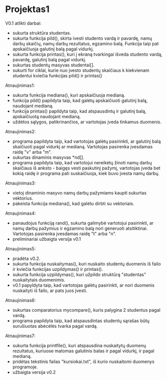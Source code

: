 # Projektas1
V0.1 atlikti darbai:
* sukurta struktūra studentas.
* sukurta funkcija pild(), skirta ivesti studento vardą ir pavardę, namų darbų skaičių, namų darbų rezultatus, egzamino balą. Funkcija taip pat apskaičiuoja galutinį balą pagal vidurkį.
* sukurta funkcija printas(), kuri į ekraną tvarkingai išveda studento vardą, pavardę, galutinį balą pagal vidurkį.
* sukurtas studentų masyvas studentai[].
* sukurti for ciklai, kurie nuo įvesto studentų skaičiaus k kiekvienam studentui kviečia funkcijas pild() ir printas()

Atnaujinimas1:
* sukurta funkcija mediana(), kuri apskaičiuoja medianą.
* funkcija pild() papildyta taip, kad galėtų apskaičiuoti galutinį balą, naudojant medianą.
* funkcija printas() papildyta taip, kad atspausdintų ir galutinį balą, apskaičiuotą naudojant medianą.
* uždėtos sąlygos, patikrinančios, ar vartotojas įveda tinkamus duomenis.

Atnaujinimas2:
* programa papildyta taip, kad vartotojas galėtų pasirinkti, ar galutinį balą skaičiuoti pagal vidurkį ar medianą. Vartotojas pasirenka įvesdamas raidę "v" arba "m".
* sukurtas dinaminis masyvas *nd[].
* programa papildyta taip, kad vartotojui nereikėtų žinoti namų darbų skaičiaus iš anksto - baigęs vesti paskutinį pažymį, vartotojas įveda bet kokią raidę ir programa pati suskaičiuoja, kiek buvo įvesta namų darbų.

Atnaujinimas3:
* vietoj dinaminio masyvo namų darbų pažymiams kaupti sukurtas vektorius.
* pakeista funkcija mediana(), kad galėtu dirbti su vektoriais. 

Atnaujinimas4:
* panaudojus funkciją rand(), sukurta galimybė vartotojui pasirinkti, ar namų darbų pažymius ir egzamino balą nori generuoti atsitiktinai. Vartotojas pasirenka įvesdamas raidę "t" arba "n".
* preliminariai užbaigta versija v0.1

Atnaujinimas5:
* pradėta v0.2.
* sukurta funkcija nuskaitymas(), kuri nuskaito studentų duomenis iš failo ir kviečia funkcijas uzpildymas() ir printas().
* sukurta funkcija uzpildymas(), kuri užpildo struktūrą "studentas" nuskaitytais duomenimis.
* v0.1 papyldyta taip, kad vartotojas galėtų pasirinkti, ar nori duomenis nuskaityti iš failo, ar pats juos įvesti.

Atnaujinimas6:
* sukurtas comparatorius mycompare(), kuris palygina 2 studentus pagal vardą.
* programa papildyta taip, kad atspausdintas studentų sąrašas būtų surušiuotas abėcėlės tvarka pagal vardą.

Atnaujinimas7:
* sukurta funkcija printfile(), kuri atspausdina nuskaitytų duomenų rezultatus, kuriuose matomas galutinis balas ir pagal vidurkį, ir pagal medianą.
* pridėtas tekstinis failas "kursiokai.txt", iš kurio nuskaitomi duomenys programoje.
* užbaigta versija v0.2 
